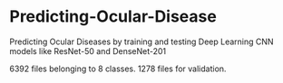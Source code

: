 # Predicting-Ocular-Disease

Predicting Ocular Diseases by training and testing Deep Learning CNN models like ResNet-50 and DenseNet-201

6392 files belonging to 8 classes.
1278 files for validation.
